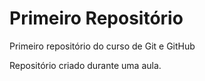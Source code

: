 # Primeiro Repositório
 Primeiro repositório do curso de Git e GitHub

Repositório criado durante uma aula.